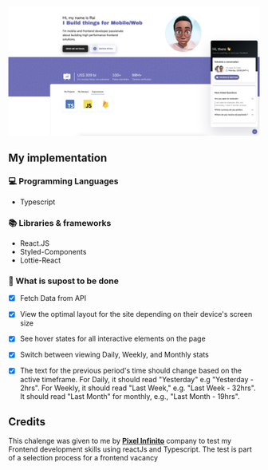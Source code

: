 <img src="./cover.png"/>

## My implementation 

### 💻 Programming Languages

- Typescript


### 📚 Libraries & frameworks

- React.JS
- Styled-Components
- Lottie-React

### 🧠 What is supost to be done

- [X] Fetch Data from API
- [X] View the optimal layout for the site depending on their device's screen size
- [X] See hover states for all interactive elements on the page
- [X] Switch between viewing Daily, Weekly, and Monthly stats
- [X] The text for the previous period's time should change based on the active timeframe. For Daily, it should read "Yesterday" e.g "Yesterday - 2hrs". For Weekly, it should read "Last Week," e.g. "Last Week - 32hrs". It should read "Last Month" for monthly, e.g., "Last Month - 19hrs".


## Credits
<p> This chalenge was given to me by <a href="https://pixelinfinito.com/"><strong>Pixel Infinito</strong></a> company to test my Frontend development skills using reactJs and Typescript. The test is part of a selection process for a frontend vacancy<p>
    

